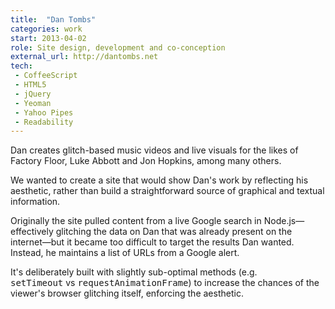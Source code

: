 ```yaml
---
title:  "Dan Tombs"
categories: work
start: 2013-04-02
role: Site design, development and co-conception
external_url: http://dantombs.net
tech: 
 - CoffeeScript
 - HTML5
 - jQuery
 - Yeoman
 - Yahoo Pipes
 - Readability
---
```

Dan creates glitch-based music videos and live visuals for the likes of Factory Floor, Luke Abbott and Jon Hopkins, among many others.

We wanted to create a site that would show Dan's work by reflecting his aesthetic, rather than build a straightforward source of graphical and textual information. 

Originally the site pulled content from a live Google search in Node.js—effectively glitching the data on Dan that was already present on the internet—but it became too difficult to target the results Dan wanted. Instead, he maintains a list of URLs from a Google alert.

It's deliberately built with slightly sub-optimal methods (e.g. <kbd>setTimeout</kbd>&nbsp;vs&nbsp;<kbd>requestAnimationFrame</kbd>) to increase the chances of the viewer's browser glitching itself, enforcing the aesthetic.